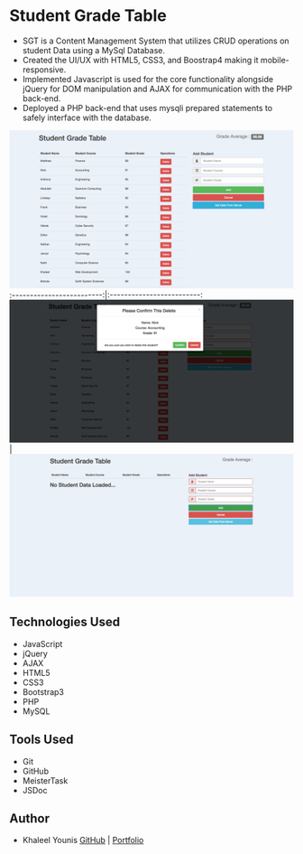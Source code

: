 # Student Grade Table

- SGT is a Content Management System that utilizes CRUD operations on student Data using a MySql Database.
- Created the UI/UX with HTML5, CSS3, and Boostrap4 making it mobile-responsive.
- Implemented Javascript is used for the core functionality alongside jQuery for DOM manipulation and AJAX for communication with the PHP back-end.
- Deployed a PHP back-end that uses mysqli prepared statements to safely interface with the database.

![Landing Page](images/SGT.png)
:-------------------------:|:-------------------------:
![Delete Modal](images/deleteModal.png) | ![Error Handling](images/errorhandling.png)


## Technologies Used

* JavaScript
* jQuery
* AJAX
* HTML5
* CSS3
* Bootstrap3
* PHP
* MySQL

## Tools Used

* Git
* GitHub
* MeisterTask
* JSDoc

## Author

* Khaleel Younis [GitHub](https://github.com/stallenvp) | [Portfolio](https://khaleelyounis.com/)




